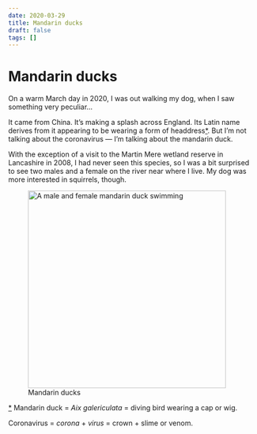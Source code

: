 ```yaml
---
date: 2020-03-29
title: Mandarin ducks
draft: false
tags: []
---
```


# Mandarin ducks

On a warm March day in 2020, I was out walking my dog, when I saw something very peculiar…

It came from China.
It’s making a splash across England.
Its Latin name derives from it appearing to be wearing a form of headdress<a href="#footnote" id="link-to-footnote">\*</a>.
But I’m not talking about the coronavirus — I’m talking about the mandarin duck.

With the exception of a visit to the Martin Mere wetland reserve in Lancashire in 2008, I had never seen this species, so I was a bit surprised to see two males and a female on the river near where I live.
My dog was more interested in squirrels, though.

<figure>
<img width="400" style="aspect-ratio: 3/2;" alt="A male and female mandarin duck swimming" src="images/2020/two-mandarins-swimming.webp"/>
<figcaption>Mandarin ducks</figcaption>
</figure>

<aside id="footnote">
<p>
<a href="#link-to-footnote">*</a> Mandarin duck = <i lang="la">Aix galericulata</i> = diving bird wearing a cap or wig.
</p>
<p>
Coronavirus = <i lang="la">corona</i> + <i lang="la">virus</i> = crown + slime or venom.
</p>
</aside>
